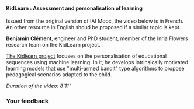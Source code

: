 #### KidLearn : Assessment and personalisation of learning

Issued from the original version of IAI Mooc, the video below is in French. An other resource in English shoud be proposed if a similar topic is kept.  

**Benjamin Clément**, engineer and PhD student, member of the Inria Flowers research team on the KidLearn project.

[The Kidlearn project](https://flowers.inria.fr/research/kidlearn/) focuses on the personalisation of educational sequences using machine learning. In it, he develops intrinsically motivated learning models that use "multi-armed bandit" type algorithms to propose pedagogical scenarios adapted to the child.

_Duration of the video: 8'11"_

### Your feedback